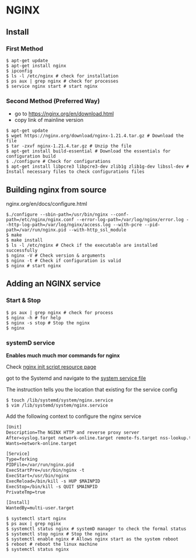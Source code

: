 # NGINX

## Install

### First Method

```shell
$ apt-get update
$ apt-get install nginx
$ ipconfig
$ ls -l /etc/nginx # check for installation
$ ps aux | grep nginx # check for processes
$ service nginx start # start nginx
```

### Second Method (Preferred Way)

- go to https://nginx.org/en/download.html
- copy link of mainline version

```shell
$ apt-get update
$ wget https://nginx.org/download/nginx-1.21.4.tar.gz # Download the file
$ tar -zxvf nginx-1.21.4.tar.gz # Unzip the file
$ apt-get install build-essential # Download the essentials for configuration build
$ ./configure # Check for configurations
$ apt-get install libpcre3 libpcre3-dev zlib1g zlib1g-dev libssl-dev # Install necessary files to check configurations files

```

## Building nginx from source

nginx.org/en/docs/configure.html

```shell
$./configure --sbin-path=/usr/bin/nginx --conf-path=/etc/nginx/nginx.conf --error-log-path=/var/log/nginx/error.log --http-log-path=/var/log/nginx/access.log --with-pcre --pid-path=/var/run/nginx.pid --with-http_ssl_module
$ make
$ make install
$ ls -l /etc/nginx # Check if the executable are installed successfully
$ nginx -V # Check version & arguments
$ nginx -t # Check if configuration is valid
$ nginx # start nginx
```

## Adding an NGINX  service

### Start & Stop

```shell
$ ps aux | grep nginx # check for process
$ nginx -h # for help
$ nginx -s stop # Stop the nginx
$ nginx 
```

### systemD service

**Enables much much mor commands for nginx**

Check [nginx init script resource page](https://www.nginx.com/resources/wiki/start/topics/examples/initscripts/)

got to the Systemd and navigate to the [system service file](https://www.nginx.com/resources/wiki/start/topics/examples/systemd/)

The instruction tells you the location that existing for the service config

```shell
$ touch /lib/systemd/system/nginx.service
$ vim /lib/systemd/system/nginx.service
```

Add the following context to configure the nginx service

```txt
[Unit]
Description=The NGINX HTTP and reverse proxy server
After=syslog.target network-online.target remote-fs.target nss-lookup.target
Wants=network-online.target

[Service]
Type=forking
PIDFile=/var/run/nginx.pid
ExecStartPre=/usr/bin/nginx -t
ExecStart=/usr/bin/nginx
ExecReload=/bin/kill -s HUP $MAINPID
ExecStop=/bin/kill -s QUIT $MAINPID
PrivateTmp=true

[Install]
WantedBy=multi-user.target
```

```shell
$ systemctl start nginx
$ ps aux | grep nginx
$ systemctl status nginx # systemD manager to check the formal status
$ systemctl stop nginx # Stop the nginx
$ systemctl enable nginx # Allows nginx start as the system reboot
$ reboot # reboot the linux machine
$ systemctl status nginx
```
